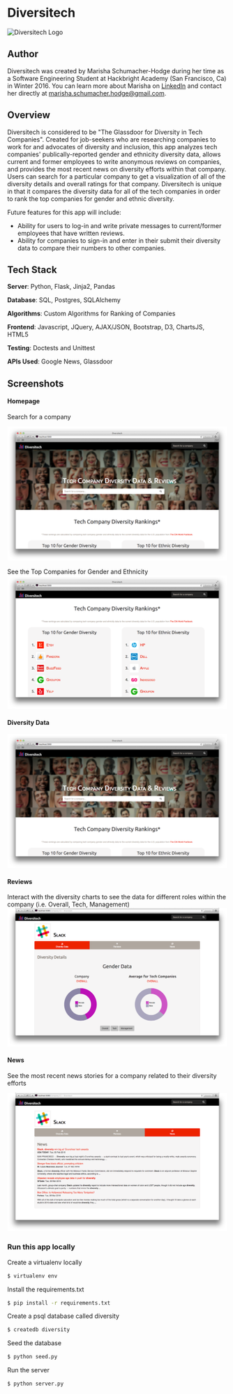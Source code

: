 # Diversitech 

![Diversitech Logo](/Documents/Diversitech-logo.png)

## Author
Diversitech was created by Marisha Schumacher-Hodge during her time as a Software Engineering Student at Hackbright Academy (San Francisco, Ca) in Winter 2016. You can learn more about Marisha on [LinkedIn](https://www.linkedin.com/in/marishaschumacherhodge>) and contact her directly at <marisha.schumacher.hodge@gmail.com>.

## Overview
Diversitech is considered to be "The Glassdoor for Diversity in Tech Companies". Created for job-seekers who are researching companies to work for and advocates of diversity and inclusion, this app analyzes tech companies' publically-reported gender and ethnicity diversity data, allows current and former employees to write anonymous reviews on companies, and provides the most recent news on diversity efforts within that company. Users can search for a particular company to get a visualization of all of the diversity details and overall ratings for that company. Diversitech is unique in that it compares the diversity data for all of the tech companies in order to rank the top companies for gender and ethnic diversity.

Future features for this app will include:
- Ability for users to log-in and write private messages to current/former employees that have written reviews.
- Ability for companies to sign-in and enter in their submit their diversity data to compare their numbers to other companies.

## Tech Stack

**Server**: Python, Flask, Jinja2, Pandas

**Database**: SQL, Postgres, SQLAlchemy

**Algorithms**: Custom Algorithms for Ranking of Companies

**Frontend**: Javascript, JQuery, AJAX/JSON, Bootstrap, D3, ChartsJS, HTML5

**Testing**: Doctests and Unittest

**APIs Used**: Google News, Glassdoor


## Screenshots

#### Homepage
Search for a company

![navhome](/documents/Home-page.png)

See the Top Companies for Gender and Ethnicity 
![rankings](/documents/Top10.png)

#### Diversity Data

![navhome](/documents/Home-page.png)

#### Reviews
Interact with the diversity charts to see the data for different roles within the company (i.e. Overall, Tech, Management)
![navhome](/documents/Diversity-charts.png)

#### News

See the most recent news stories for a company related to their diversity efforts

![navhome](/documents/News.png)

### Run this app locally 

Create a virtualenv locally

```sh
$ virtualenv env
```
Install the requirements.txt
```sh
$ pip install -r requirements.txt
```
Create a psql database called diversity
```sh
$ createdb diversity
```
Seed the database
```sh
$ python seed.py
```

Run the server
```sh
$ python server.py
```

